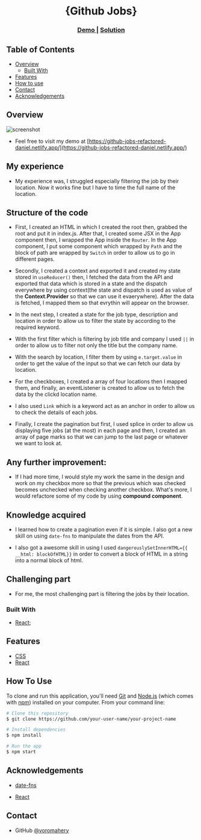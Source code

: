 <h1 align="center">{Github Jobs}</h1>

<div align="center">
  <h3>
    <a href="https://github-jobs-refactored-daniel.netlify.app/">
      Demo
    </a>
    <span> | </span>
    <a href="https://github.com/voromahery/github-jobs">
      Solution
    </a>
  </h3>
</div>

<!-- TABLE OF CONTENTS -->

## Table of Contents

-   [Overview](#overview)
    -   [Built With](#built-with)
-   [Features](#features)
-   [How to use](#how-to-use)
-   [Contact](#contact)
-   [Acknowledgements](#acknowledgements)

<!-- OVERVIEW -->

## Overview

![screenshot](./github-jobs.png)

-   Feel free to visit my demo at [https://github-jobs-refactored-daniel.netlify.app/](https://github-jobs-refactored-daniel.netlify.app/)

## My experience
-   My experience was, I struggled especially filtering the job by their location. Now it works fine but I have to time the full name of the location.

## Structure of the code
- First, I created an HTML in which I created the root then, grabbed the root and put it in index.js. After that, I created some JSX in the App component then, I wrapped the App inside the `Router`. In the App component, I put some component which wrapped by `Path` and the block of path are wrapped by `Switch` in order to allow us to go in different pages.

- Secondly, I created a context and exported it and created my state stored in `useReducer()` then, I fetched the data from the API and exported that data which is stored in a state and the dispatch everywhere by using context(the state and dispatch is used as value of the **Context.Provider** so that we can use it evaerywhere). After the data is fetched, I mapped them so that evrythin will appear on the browser.

- In the next step, I created a state for the job type, description and location in order to allow us to filter the state by according to the required keyword.

- With the first filter which is filtering by job title and company I used `||` in order to allow us to filter not only the title but the company name.

- With the search by location, I filter them by using `e.target.value` in order to get the value of the input so that we can fetch our data by location.

- For the checkboxes, I created a array of four locations then I mapped them, and finally, an eventListener is created to allow us to fetch the data by the clickd location name.

- I also used `Link` which is a keyword act as an anchor in order to allow us to check the details of each jobs.

- Finally, I create the pagination but first, I used splice in order to allow us displaying five jobs (at the most) in each page and then, I created an array of page marks so that we can jump to the last page or whatever we want to look at.

## Any further improvement:
-  If I had more time, I would style my work the same in the design and work on my checkbox more so that the previous which was checked becomes unchecked when checking another checkbox. What's more, I would refactore some of my code by using **compound component**.

## Knowledge acquired
-   I learned how to create a pagination even if it is simple. I also got a new skill on using `date-fns` to manipulate the dates from the API.

- I also got a awesome skill in using I used `dangerouslySetInnerHTML={{ __html: blockOfHTML}}` in order to convert a block of HTML in a string into a normal block of html.

## Challenging part
-   For me, the most challenging part is filtering the jobs by their location.

### Built With

-   [React](https://reactjs.org/);

## Features

- [CSS](https://developer.mozilla.org/en-US/docs/Web/CSS)
- [React](https://reactjs.org/)

## How To Use

To clone and run this application, you'll need [Git](https://git-scm.com) and [Node.js](https://nodejs.org/en/download/) (which comes with [npm](http://npmjs.com)) installed on your computer. From your command line:

```bash
# Clone this repository
$ git clone https://github.com/your-user-name/your-project-name

# Install dependencies
$ npm install

# Run the app
$ npm start
```

## Acknowledgements
- [date-fns](https://www.npmjs.com/package/date-fns)

- [React](https://reactjs.org/docs/dom-elements.html)
## Contact

-   GitHub [@voromahery](https://github.com/voromahery)
